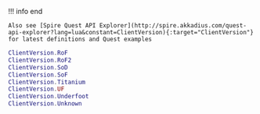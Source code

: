 !!! info end

    Also see [Spire Quest API Explorer](http://spire.akkadius.com/quest-api-explorer?lang=lua&constant=ClientVersion){:target="ClientVersion"} for latest definitions and Quest examples

``` lua
ClientVersion.RoF
ClientVersion.RoF2
ClientVersion.SoD
ClientVersion.SoF
ClientVersion.Titanium
ClientVersion.UF
ClientVersion.Underfoot
ClientVersion.Unknown

```
